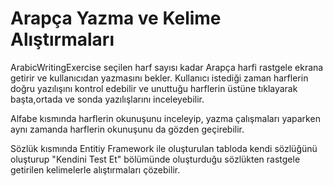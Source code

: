 # Arapça Yazma ve Kelime Alıştırmaları
ArabicWritingExercise seçilen harf sayısı kadar Arapça harfi rastgele ekrana getirir ve kullanıcıdan yazmasını bekler. Kullanıcı istediği zaman harflerin doğru yazılışını kontrol edebilir ve unuttuğu harflerin üstüne tıklayarak başta,ortada ve sonda yazılışlarını inceleyebilir.

Alfabe kısmında harflerin okunuşunu inceleyip, yazma çalışmaları yaparken aynı zamanda harflerin okunuşunu da gözden geçirebilir.

Sözlük kısmında Entitiy Framework ile oluşturulan tabloda kendi sözlüğünü oluşturup "Kendini Test Et" bölümünde oluşturduğu sözlükten rastgele getirilen kelimelerle alıştırmaları çözebilir.
